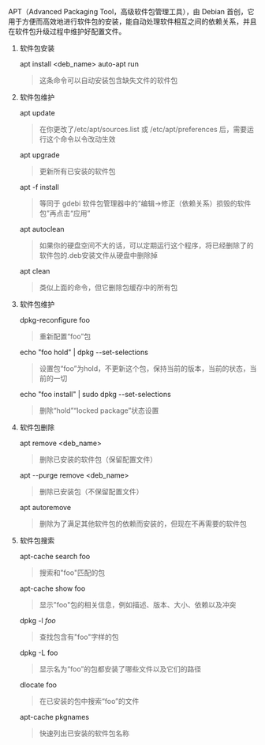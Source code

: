 APT（Advanced Packaging Tool，高级软件包管理工具），由 Debian 首创，它用于方便而高效地进行软件包的安装，能自动处理软件相互之间的依赖关系，并且在软件包升级过程中维护好配置文件。

1. 软件包安装

    apt install <deb_name>
    auto-apt run <command>
    > 这条命令可以自动安装包含缺失文件的软件包

1. 软件包维护

    apt update
    > 在你更改了/etc/apt/sources.list 或 /etc/apt/preferences 后，需要运行这个命令以令改动生效

    apt upgrade
    > 更新所有已安装的软件包

    apt -f install
    > 等同于 gdebi 软件包管理器中的“编辑->修正（依赖关系）损毁的软件包”再点击“应用”

    apt autoclean
    > 如果你的硬盘空间不大的话，可以定期运行这个程序，将已经删除了的软件包的.deb安装文件从硬盘中删除掉

    apt clean
    > 类似上面的命令，但它删除包缓存中的所有包

1. 软件包维护

    dpkg-reconfigure foo
    > 重新配置“foo”包

    echo "foo hold" | dpkg --set-selections
    > 设置包“foo”为hold，不更新这个包，保持当前的版本，当前的状态，当前的一切

    echo "foo install" | sudo dpkg --set-selections
    > 删除“hold”“locked package”状态设置


1. 软件包删除

    apt remove <deb_name>
    > 删除已安装的软件包（保留配置文件）

    apt --purge remove <deb_name>
    > 删除已安装包（不保留配置文件）

    apt autoremove
    > 删除为了满足其他软件包的依赖而安装的，但现在不再需要的软件包


1. 软件包搜索

    apt-cache search foo
    > 搜索和"foo"匹配的包

    apt-cache show foo
    > 显示"foo"包的相关信息，例如描述、版本、大小、依赖以及冲突

    dpkg -l *foo*
    > 查找包含有"foo"字样的包

    dpkg -L foo
    > 显示名为“foo”的包都安装了哪些文件以及它们的路径

    dlocate foo
    > 在已安装的包中搜索“foo”的文件

    apt-cache pkgnames
    > 快速列出已安装的软件包名称

